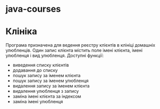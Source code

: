 # java-courses
# Клініка
Програма призначена для ведення реєстру клієнтів в клініці домашніх улюбленців. Один запис клієнта містить поле імені клієнта, імені улюбленця і вид улюбленця.
Доступні функції:
- виведення списку клієнтів
- додавання до списку
- пошук запису за іменем клієнта
- пошук запису за іменем улюбленця
- видалення запису за іменем клієнта
- видалення улюбленця з запису
- заміна імені клієнта за індексом
- заміна імені улюбленця


